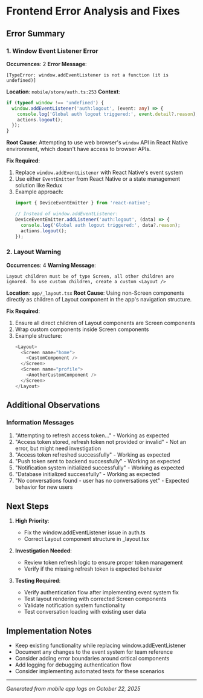 # Frontend Error Analysis and Fixes

## Error Summary

### 1. Window Event Listener Error
**Occurrences**: 2
**Error Message**: 
```
[TypeError: window.addEventListener is not a function (it is undefined)]
```
**Location**: `mobile/store/auth.ts:253`
**Context**:
```typescript
if (typeof window !== 'undefined') {
  window.addEventListener('auth:logout', (event: any) => {
    console.log('Global auth logout triggered:', event.detail?.reason);
    actions.logout();
  });
}
```
**Root Cause**: Attempting to use web browser's `window` API in React Native environment, which doesn't have access to browser APIs.

**Fix Required**:
1. Replace `window.addEventListener` with React Native's event system
2. Use either `EventEmitter` from React Native or a state management solution like Redux
3. Example approach:
   ```typescript
   import { DeviceEventEmitter } from 'react-native';
   
   // Instead of window.addEventListener:
   DeviceEventEmitter.addListener('auth:logout', (data) => {
     console.log('Global auth logout triggered:', data?.reason);
     actions.logout();
   });
   ```

### 2. Layout Warning
**Occurrences**: 4
**Warning Message**: 
```
Layout children must be of type Screen, all other children are ignored. To use custom children, create a custom <Layout />
```
**Location**: `app/_layout.tsx`
**Root Cause**: Using non-Screen components directly as children of Layout component in the app's navigation structure.

**Fix Required**:
1. Ensure all direct children of Layout components are Screen components
2. Wrap custom components inside Screen components
3. Example structure:
   ```typescript
   <Layout>
     <Screen name="home">
       <CustomComponent />
     </Screen>
     <Screen name="profile">
       <AnotherCustomComponent />
     </Screen>
   </Layout>
   ```

## Additional Observations

### Information Messages
1. "Attempting to refresh access token..." - Working as expected
2. "Access token stored, refresh token not provided or invalid" - Not an error, but might need investigation
3. "Access token refreshed successfully" - Working as expected
4. "Push token sent to backend successfully" - Working as expected
5. "Notification system initialized successfully" - Working as expected
6. "Database initialized successfully" - Working as expected
7. "No conversations found - user has no conversations yet" - Expected behavior for new users

## Next Steps

1. **High Priority**:
   - Fix the window.addEventListener issue in auth.ts
   - Correct Layout component structure in _layout.tsx

2. **Investigation Needed**:
   - Review token refresh logic to ensure proper token management
   - Verify if the missing refresh token is expected behavior

3. **Testing Required**:
   - Verify authentication flow after implementing event system fix
   - Test layout rendering with corrected Screen components
   - Validate notification system functionality
   - Test conversation loading with existing user data

## Implementation Notes

- Keep existing functionality while replacing window.addEventListener
- Document any changes to the event system for team reference
- Consider adding error boundaries around critical components
- Add logging for debugging authentication flow
- Consider implementing automated tests for these scenarios

---
*Generated from mobile app logs on October 22, 2025*